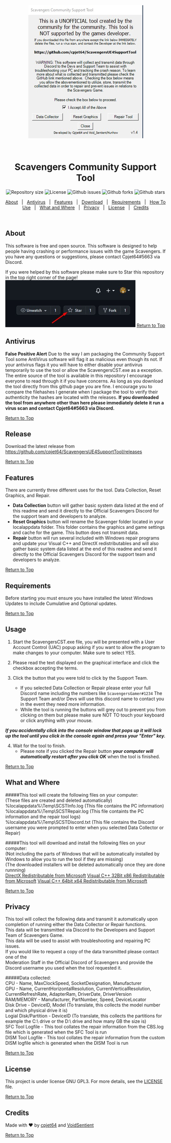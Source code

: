 <div align="center" id="top"> 
  <img src="./SCST.jpg" alt="ScavengersUE4SupportTool" />

  &#xa0;

  <!-- <a href="https://scavengersue4supporttool.netlify.app">Demo</a> -->
</div>

<h1 align="center">Scavengers Community Support Tool</h1>

<p align="center">
 <!-- <img alt="Github top language" src="https://img.shields.io/github/languages/top/cpjet64/ScavengersCommunitySupportTool?color=56BEB8"> -->

 <!-- <img alt="Github language count" src="https://img.shields.io/github/languages/count/cpjet64/ScavengersCommunitySupportTool?color=56BEB8"> -->

  <img alt="Repository size" src="https://img.shields.io/github/repo-size/cpjet64/ScavengersCommunitySupportTool?color=56BEB8">

  <img alt="License" src="https://img.shields.io/github/license/cpjet64/ScavengersCommunitySupportTool?color=56BEB8">

  <img alt="Github issues" src="https://img.shields.io/github/issues/cpjet64/ScavengersCommunitySupportTool?color=56BEB8">

  <img alt="Github forks" src="https://img.shields.io/github/forks/cpjet64/ScavengersCommunitySupportTool?color=56BEB8">

  <img alt="Github stars" src="https://img.shields.io/github/stars/cpjet64/ScavengersCommunitySupportTool?color=56BEB8">
</p>

<!-- Status -->

<!-- <h4 align="center"> 
	🚧  ScavengersUE4SupportTool 🚀 Under construction...  🚧
</h4> 

<hr> -->

<p align="center">
  <a href="#about">About</a> &#xa0; | &#xa0; 
  <a href="#antivirus">Antivirus</a> &#xa0; | &#xa0; 
  <a href="#features">Features</a> &#xa0; | &#xa0;
  <a href="#release">Download</a> &#xa0; | &#xa0;
  <a href="#requirements">Requirements</a> &#xa0; | &#xa0;
  <a href="#usage">How To Use</a> &#xa0; | &#xa0;
  <a href="#what and where">What and Where</a> &#xa0; | &#xa0;
  <a href="#privacy">Privacy</a> &#xa0; | &#xa0;
  <a href="#license">License</a> &#xa0; | &#xa0;
  <a href="#credits">Credits</a>
</p>

<br>

## About ##

This software is free and open source. This software is designed to help people having crashing or performance issues with the game Scavengers. If you have any questions or suggestions, please contact Cpjet64#5663 via Discord.

If you were helped by this software please make sure to Star this repository in the top right corner of the page! 
<img src="./starmyrepo.jpg" alt="Star Me!" />
<a href="#top">Return to Top</a>

## Antivirus ##
**False Positive Alert**
Due to the way I am packaging the Community Support Tool some AntiVirus software will flag it as malicious even though its not.
If your antivirus flags it you will have to either disable your antivirus temporarily to use the tool or allow the ScavengersCST.exe as a exception. 
The entire source of the tool is available in this repository I encourage everyone to read through it if you have concerns. 
As long as you download the tool directly from this github page you are fine. 
I encourage you to compare the filehashes I generate when I package the tool to verify their authenticity the hashes are located with the releases. 
**If you downloaded the tool from anywhere other than here please immediately delete it run a virus scan and contact Cpjet64#5663 via Discord.**

<a href="#top">Return to Top</a>

## Release ##

Download the latest release from https://github.com/cpjet64/ScavengersUE4SupportTool/releases

<a href="#top">Return to Top</a>

## Features ##

 There are currently three different uses for the tool. Data Collection, Reset Graphics, and Repair.
 * **Data Collection** button will gather basic system data listed at the end of this readme and send it directly to the Official Scavengers Discord for the support team and developers to analyze.
 * **Reset Graphics** button will rename the Scavenger folder located in your localappdata folder. This folder contains the graphics and game settings and cache for the game. This button does not transmit data.
 * **Repair** button will run several included with Windows repair programs and update your Visual C++ and DirectX redistributables and will also gather basic system data listed at the end of this readme and send it directly to the Official Scavengers Discord for the support team and developers to analyze.

 <a href="#top">Return to Top</a>

## Requirements ##

Before starting you must ensure you have installed the latest Windows Updates to include Cumulative and Optional updates.

<a href="#top">Return to Top</a>

## Usage ##

 1. Start the ScavengersCST.exe file, you will be presented with a User Account Control (UAC) popup asking if you want to allow the program to make changes to your computer. Make sure to select YES.
 2.  Please read the text displayed on the graphical interface and click the checkbox accepting the terms.

 
 3. Click the button that you were told to click by the Support Team.
    * If you selected Data Collection or Repair please enter your full Discord name including the numbers like `ScavengersGamer#1234` The Support Team and/or Devs will use this discord name to contact you in the event they need more information.
    * While the tool is running the buttons will grey out to prevent you from clicking on them but please make sure NOT TO touch your keyboard or click anything with your mouse.  

**_If you accidentally click into the console window that pops up it will lock up the tool until you click in the console again and press your "Enter" key._**
 
 4. Wait for the tool to finish. 
    * Please note if you clicked the Repair button **_your computer will automatically restart after you click OK_** when the tool is finished.

<a href="#top">Return to Top</a>

## What and Where ##

#####This tool will create the following files on your computer:  
(These files are created and deleted automatically)  
%localappdata%\Temp\SCSTInfo.log (This file contains the PC information)
%localappdata%\Temp\SCSTRepair.log (This file containts the PC information and the repair tool logs)
%localappdata%\Temp\SCSTDiscord.txt (This file contains the Discord username you were prompted to enter when you selected Data Collector or Repair)

#####This tool will download and install the following files on your computer:  
(Not including the parts of Windows that will be automatically installed by Windows to allow you to run the tool if they are missing)  
(The downloaded installers will be deleted automatically once they are done runnning)  
<a href="https://download.microsoft.com/download/8/4/A/84A35BF1-DAFE-4AE8-82AF-AD2AE20B6B14/directx_Jun2010_redist.exe" target="_blank">DirectX Redistributable from Microsoft</a>
<a href="https://aka.ms/vs/16/release/vc_redist.x86.exe" target="_blank">Visual C++ 32Bit x86 Redistributable from Microsoft</a>
<a href="https://aka.ms/vs/16/release/vc_redist.x64.exe" target="_blank">Visual C++ 64bit x64 Redistributable from Microsoft</a>

<a href="#top">Return to Top</a>

## Privacy ##

This tool will collect the following data and transmit it automatically upon completion of running either the Data Collector or Repair functions.   
This data will be transmitted via Discord to the Developers and Support Team of Scavengers Game.   
This data will be used to assist with troubleshooting and repairing PC issues.   
If you would like to request a copy of the data transmitted please contact one of the  
Moderation Staff in the Official Discord of Scavengers and provide the Discord username you used when the tool requested it.

#####Data collected:  
CPU - Name, MaxClockSpeed, SocketDesignation, Manufacturer  
GPU - Name, CurrentHorizontalResolution, CurrentVerticalResolution, CurrentRefreshRate, AdapterRam, DriverDate, DriverVersion  
RAM/MEMORY - Manufacturer, PartNumber, Speed, DeviceLocator  
Disk Drive - DeviceID, Model (To translate, this collects the model number and which physical drive it is)  
Logial Disk/Partition - DeviceID (To translate, this collects the partitions for example the C:\ drive or the D:\ drive and how many GB the size is)  
SFC Tool Logfile - This tool collates the repair information from the CBS.log file which is generated when the SFC Tool is run  
DISM Tool Logfile - This tool collates the repair information from the custom DISM logfile which is generated when the DISM Tool is run  

<a href="#top">Return to Top</a>

## License ##

This project is under license GNU GPL3. For more details, see the [LICENSE](LICENSE.md) file.

<a href="#top">Return to Top</a>

## Credits ##

Made with :heart: by <a href="https://github.com/cpjet64" target="_blank">cpjet64</a> and <a href="https://github.com/VoidSentient" target="_blank">VoidSentient</a>
&#xa0;

<a href="#top">Return to Top</a>
